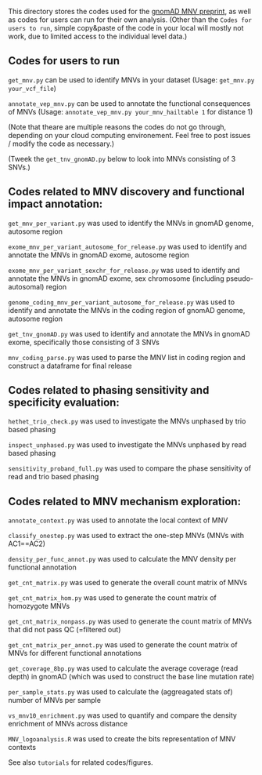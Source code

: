 This directory stores the codes used for the [gnomAD MNV preprint](https://www.biorxiv.org/content/10.1101/573378v2), as well as codes for users can run for their own analysis.
(Other than the `Codes for users to run`, simple copy&paste of the code in your local will mostly not work, due to limited access to the individual level data.)

## Codes for users to run

`get_mnv.py` can be used to identify MNVs in your dataset
 (Usage: `get_mnv.py your_vcf_file`)

`annotate_vep_mnv.py` can be used to annotate the functional consequences of MNVs (Usage: `annotate_vep_mnv.py your_mnv_hailtable 1` for distance 1)

(Note that theare are multiple reasons the codes do not go through, depending on your cloud computing environement. Feel free to post issues / modify the code as necessary.)

(Tweek the `get_tnv_gnomAD.py` below to look into MNVs consisting of 3 SNVs.)


## Codes related to MNV discovery and functional impact annotation:

`get_mnv_per_variant.py` was used to identify the MNVs in gnomAD genome, autosome region

`exome_mnv_per_variant_autosome_for_release.py` was used to identify and annotate the MNVs in gnomAD exome, autosome region

`exome_mnv_per_variant_sexchr_for_release.py` was used to identify and annotate the MNVs in gnomAD exome, sex chromosome (including pseudo-autosomal) region

`genome_coding_mnv_per_variant_autosome_for_release.py` was used to identify and annotate the MNVs in the coding region of gnomAD genome, autosome region

`get_tnv_gnomAD.py` was used to identify and annotate the MNVs in gnomAD exome, specifically those consisting of 3 SNVs

`mnv_coding_parse.py` was used to parse the MNV list in coding region and construct a dataframe for final release


## Codes related to phasing sensitivity and specificity evaluation:

`hethet_trio_check.py` was used to investigate the MNVs unphased by trio based phasing

`inspect_unphased.py` was used to investigate the MNVs unphased by read based phasing

`sensitivity_proband_full.py` was used to compare the phase sensitivity of read and trio based phasing


## Codes related to MNV mechanism exploration:

`annotate_context.py` was used to annotate the local context of MNV

`classify_onestep.py` was used to extract the one-step MNVs (MNVs with AC1==AC2) 

`density_per_func_annot.py` was used to calculate the MNV density per functional annotation

`get_cnt_matrix.py` was used to generate the overall count matrix of MNVs

`get_cnt_matrix_hom.py` was used to generate the count matrix of homozygote MNVs

`get_cnt_matrix_nonpass.py` was used to generate the count matrix of MNVs that did not pass QC (=filtered out)

`get_cnt_matrix_per_annot.py` was used to generate the count matrix of MNVs for different functional annotations

`get_coverage_8bp.py` was used to calculate the average coverage (read depth) in gnomAD (which was used to construct the base line mutation rate)

`per_sample_stats.py` was used to calculate the (aggreagated stats of) number of MNVs per sample

`vs_mnv10_enrichment.py` was used to quantify and compare the density enrichment of MNVs across distance

`MNV_logoanalysis.R` was used to create the bits representation of MNV contexts



See also `tutorials` for related codes/figures.




